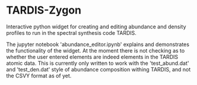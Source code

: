# TARDIS-Zygon
Interactive python widget for creating and editing abundance and density profiles to run in the spectral synthesis code TARDIS.

The jupyter notebook 'abundance_editor.ipynb' explains and demonstrates the functionality of the widget. At the moment there is not checking as to whether the user entered elements are indeed elements in the TARDIS atomic data. This is currently only written to work with the 'test_abund.dat' and 'test_den.dat' style of abundance composition withing TARDIS, and not the CSVY format as of yet.
